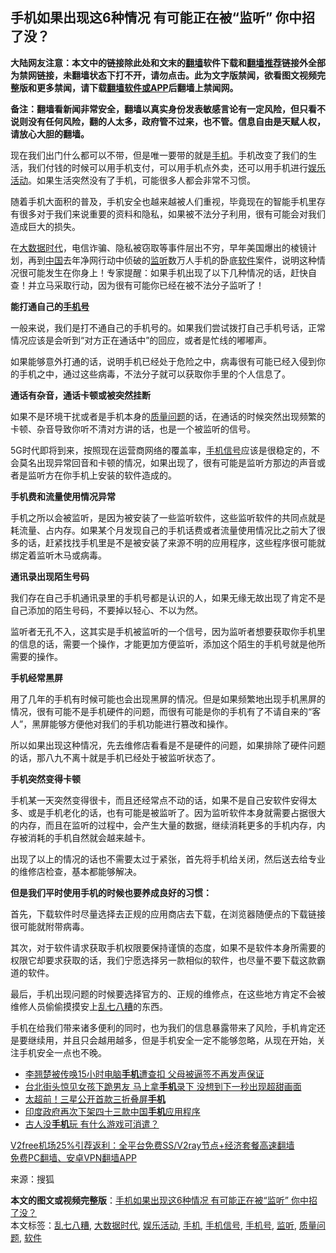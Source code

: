  <h2>手机如果出现这6种情况 有可能正在被“监听” 你中招了没？</h2> <p class="notice"><b>大陆网友注意：本文中的链接除此处和文末的<a href="https://github.com/bannedbook/fanqiang" >翻墙</a>软件下载和<a href="https://github.com/killgcd/justmysocks/blob/master/README.md">翻墙推荐</a>链接外全部为禁网链接，未翻墙状态下打不开，请勿点击。此为文字版禁闻，欲看图文视频完整版和更多禁闻，请下载<a href="https://github.com/bannedbook/fanqiang">翻墙软件或APP</a>后翻墙上禁闻网。</p><p>备注：翻墙看新闻非常安全，翻墙以真实身份发表敏感言论有一定风险，但只看不说则没有任何风险，翻的人太多，政府管不过来，也不管。信息自由是天赋人权，请放心大胆的翻墙。</b></p>  <div class="entry"> <p>现在我们出门什么都可以不带，但是唯一要带的就是<a href="https://www.bannedbook.org/bnews/tag/%e6%89%8b%e6%9c%ba/" class="st_tag internal_tag" rel="tag" title="标签 手机 下的日志">手机</a>。手机改变了我们的生活，我们付钱的时候可以用手机支付，可以用手机点外卖，还可以用手机进行<a href="https://www.bannedbook.org/bnews/tag/%E5%A8%B1%E4%B9%90%E6%B4%BB%E5%8A%A8/" class="st_tag internal_tag" rel="tag" title="标签 娱乐活动 下的日志">娱乐活动</a>。如果生活突然没有了手机，可能很多人都会非常不习惯。</p> <p>随着手机大面积的普及，手机安全也越来越被人们重视，毕竟现在的智能手机里存有很多对于我们来说重要的资料和隐私，如果被不法分子利用，很有可能会对我们造成巨大的损失。</p> <p>在<a href="https://www.bannedbook.org/bnews/tag/%E5%A4%A7%E6%95%B0%E6%8D%AE%E6%97%B6%E4%BB%A3/" class="st_tag internal_tag" rel="tag" title="标签 大数据时代 下的日志">大数据时代</a>，电信诈骗、隐私被窃取等事件层出不穷，早年美国爆出的棱镜计划，再到<span class='wp_keywordlink_affiliate'><a href="https://www.bannedbook.org/" title="中国" target="_blank">中国</a></span>去年净网行动中侦破的<a href="https://www.bannedbook.org/bnews/tag/%E7%9B%91%E5%90%AC/" class="st_tag internal_tag" rel="tag" title="标签 监听 下的日志">监听</a>数万人手机的卧底<a href="https://www.bannedbook.org/bnews/tag/%e8%bd%af%e4%bb%b6/" class="st_tag internal_tag" rel="tag" title="标签 软件 下的日志">软件</a>案件，说明这种情况很可能发生在你身上！专家提醒：如果手机出现了以下几种情况的话，赶快自查！并立马采取行动，因为很有可能你已经在被不法分子监听了！</p> <p><strong>能打通自己的<a href="https://www.bannedbook.org/bnews/tag/%E6%89%8B%E6%9C%BA%E5%8F%B7/" class="st_tag internal_tag" rel="tag" title="标签 手机号 下的日志">手机号</a></strong></p> <p>一般来说，我们是打不通自己的手机号的。如果我们尝试拨打自己手机号话，正常情况应该是会听到“对方正在通话中”的回应，或者是忙线的嘟嘟声。</p> <p>如果能够意外打通的话，说明手机已经处于危险之中，病毒很有可能已经入侵到你的手机之中，通过这些病毒，不法分子就可以获取你手里的个人信息了。</p>  <p><strong>通话有杂音，通话卡顿或被突然挂断</strong></p> <p>如果不是环境干扰或者是手机本身的<a href="https://www.bannedbook.org/bnews/tag/%E8%B4%A8%E9%87%8F%E9%97%AE%E9%A2%98/" class="st_tag internal_tag" rel="tag" title="标签 质量问题 下的日志">质量问题</a>的话，在通话的时候突然出现频繁的卡顿、杂音导致你听不清对方讲的话，也是一个被监听的信号。</p> <p>5G时代即将到来，按照现在运营商网络的覆盖率，<a href="https://www.bannedbook.org/bnews/tag/%e6%89%8b%e6%9c%ba%e4%bf%a1%e5%8f%b7/" class="st_tag internal_tag" rel="tag" title="标签 手机信号 下的日志">手机信号</a>应该是很稳定的，不会莫名出现异常回音和卡顿的情况，如果出现了，很有可能是监听方那边的声音或者是监听方在你手机上安装的软件造成的。</p> <p><strong>手机费和流量使用情况异常</strong></p> <p>手机之所以会被监听，是因为被安装了一些监听软件，这些监听软件的共同点就是耗流量、占内存。如果某个月发现自己的手机话费或者流量使用情况比之前大了很多的话，赶紧找找手机里是不是被安装了来源不明的应用程序，这些程序很可能就绑定着监听木马或病毒。</p> <p><strong>通讯录出现陌生号码</strong></p>  <p>我们存在自己手机通讯录里的手机号都是认识的人，如果无缘无故出现了肯定不是自己添加的陌生号码，不要掉以轻心、不以为然。</p> <p>监听者无孔不入，这其实是手机被监听的一个信号，因为监听者想要获取你手机里的信息的话，需要一个操作，才能更加方便监听，添加这个陌生的手机号就是他所需要的操作。</p> <p><strong>手机经常黑屏</strong></p> <p>用了几年的手机有时候可能也会出现黑屏的情况。但是如果频繁地出现手机黑屏的情况，很有可能不是手机硬件的问题，而很有可能是你的手机有了不请自来的“客人”，黑屏能够方便他对我们的手机功能进行篡改和操作。</p> <p>所以如果出现这种情况，先去维修店看看是不是硬件的问题，如果排除了硬件问题的话，那八九不离十就是手机已经处于被监听状态了。</p> <p><strong>手机突然变得卡顿</strong></p>  <p>手机某一天突然变得很卡，而且还经常点不动的话，如果不是自己安软件安得太多、或是手机老化的话，也有可能是被监听了。因为监听软件本身就需要占据很大的内存，而且在监听的过程中，会产生大量的数据，继续消耗更多的手机内存，内存被消耗的手机自然就会越来越卡。</p> <p>出现了以上的情况的话也不需要太过于紧张，首先将手机给关闭，然后送去给专业的维修店检查，基本都能够解决。</p> <p><strong>但是我们平时使用手机的时候也要养成良好的习惯：</strong></p> <p>首先，下载软件时尽量选择去正规的应用商店去下载，在浏览器随便点的下载链接很可能就附带病毒。</p> <p>其次，对于软件请求获取手机权限要保持谨慎的态度，如果不是软件本身所需要的权限它却要求获取的话，我们宁愿选择另一款相似的软件，也尽量不要下载这款霸道的软件。</p> <p>最后，手机出现问题的时候要选择官方的、正规的维修点，在这些地方肯定不会被维修人员偷偷摸摸安上<a href="https://www.bannedbook.org/bnews/tag/%E4%B9%B1%E4%B8%83%E5%85%AB%E7%B3%9F/" class="st_tag internal_tag" rel="tag" title="标签 乱七八糟 下的日志">乱七八糟</a>的东西。</p>  <p>手机在给我们带来诸多便利的同时，也为我们的信息暴露带来了风险，手机肯定还是要继续用，并且只会越用越多，但是手机安全一定不能够忽略，从现在开始，关注手机安全一点也不晚。</p> <ul class='op-related-articles' title='相关阅读'> <li><a href='https://www.bannedbook.org/bnews/renquan/xgmyd/20201129/1439149.html' target='_blank'>李翘楚被传唤15小时电脑<b>手机</b>遭查扣 父母被逼签不再发声保证</a></li> <li><a href='https://www.bannedbook.org/bnews/funmedia/20201129/1439125.html' target='_blank'>台北街头惊见女孩下跪男友 马上拿<b>手机</b>录下 没想到下一秒出现超甜画面</a></li> <li><a href='https://www.bannedbook.org/bnews/cnnews/20201128/1438646.html' target='_blank'>太超前！三星公开首款三折叠屏<b>手机</b></a></li> <li><a href='https://www.bannedbook.org/bnews/renquan/xizang/20201127/1438145.html' target='_blank'>印度政府再次下架四十三款中国<b>手机</b>应用程序</a></li> <li><a href='https://www.bannedbook.org/bnews/lifebaike/20201126/1437416.html' target='_blank'>古人没<b>手机</b>玩 有什么游戏可消遣？</a></li> </ul> <p class="texttj"> <a href="https://www.bannedbook.org/forum23/topic22702.html" target="_blank">V2free机场25%引荐返利：全平台免费SS/V2ray节点+经济套餐高速翻墙</a><br/> <a href="https://github.com/bannedbook/fanqiang/wiki/%E7%A6%81%E9%97%BB%E7%BD%91%E5%AE%89%E5%8D%93%E7%BF%BB%E5%A2%99%E6%96%B0%E9%97%BBAPP" target="_blank">免费PC翻墙、安卓VPN翻墙APP</a></p><p> 来源：搜狐 </p><a name='sharetosocial'></a>       <div><b>本文的图文或视频完整版</b>：<a href='https://www.bannedbook.org/bnews/lifebaike/20201130/1439535.html'>手机如果出现这6种情况 有可能正在被“监听” 你中招了没？</a></div>  </div><!--END ENTRY--> <div class="postfooter"> <div>本文标签：<a href="https://www.bannedbook.org/bnews/tag/%E4%B9%B1%E4%B8%83%E5%85%AB%E7%B3%9F/" rel="tag">乱七八糟</a>, <a href="https://www.bannedbook.org/bnews/tag/%E5%A4%A7%E6%95%B0%E6%8D%AE%E6%97%B6%E4%BB%A3/" rel="tag">大数据时代</a>, <a href="https://www.bannedbook.org/bnews/tag/%E5%A8%B1%E4%B9%90%E6%B4%BB%E5%8A%A8/" rel="tag">娱乐活动</a>, <a href="https://www.bannedbook.org/bnews/tag/%e6%89%8b%e6%9c%ba/" rel="tag">手机</a>, <a href="https://www.bannedbook.org/bnews/tag/%e6%89%8b%e6%9c%ba%e4%bf%a1%e5%8f%b7/" rel="tag">手机信号</a>, <a href="https://www.bannedbook.org/bnews/tag/%E6%89%8B%E6%9C%BA%E5%8F%B7/" rel="tag">手机号</a>, <a href="https://www.bannedbook.org/bnews/tag/%E7%9B%91%E5%90%AC/" rel="tag">监听</a>, <a href="https://www.bannedbook.org/bnews/tag/%E8%B4%A8%E9%87%8F%E9%97%AE%E9%A2%98/" rel="tag">质量问题</a>, <a href="https://www.bannedbook.org/bnews/tag/%e8%bd%af%e4%bb%b6/" rel="tag">软件</a></div>  </div><!--END POSTFOOTER--> 